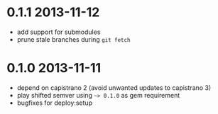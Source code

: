 # 0.1.1 2013-11-12

* add support for submodules
* prune stale branches during `git fetch`


# 0.1.0 2013-11-11

* depend on capistrano 2 (avoid unwanted updates to capistrano 3)
* play shifted semver using `~> 0.1.0` as gem requirement
* bugfixes for deploy:setup
